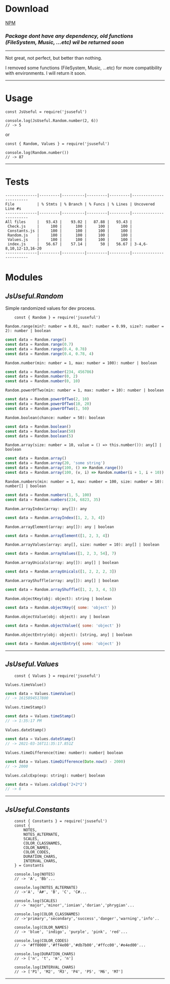 # Download

[NPM](https://www.npmjs.com/package/jsuseful)

### _Package dont have any dependency, old functions (FileSystem, Music, ...etc) wil be returned soon_

---

Not great, not perfect, but better than nothing.

I removed some functions (FileSystem, Music, ...etc) for more compatibility with environments. I will return it soon.

---

# Usage

    const JsUseful = require('jsuseful')

    console.log(JsUseful.Random.number(2, 6))
    // -> 5

or

    const { Random, Values } = require('jsuseful')

    console.log(Random.number())
    // -> 87

---

# Tests

```
--------------|---------|----------|---------|---------|------------------------
File          | % Stmts | % Branch | % Funcs | % Lines | Uncovered Line #s
--------------|---------|----------|---------|---------|------------------------
All files     |   93.43 |    93.02 |   87.88 |   93.43 |
 Check.js     |     100 |      100 |     100 |     100 |
 Constants.js |     100 |      100 |     100 |     100 |
 Random.js    |     100 |      100 |     100 |     100 |
 Values.js    |     100 |      100 |     100 |     100 |
 index.js     |   56.67 |    57.14 |      50 |   56.67 | 3-4,6-8,10,12-13,16-20
--------------|---------|----------|---------|---------|------------------------

```

# Modules

## _JsUseful.Random_

Simple randomized values for dev process.

        const { Random } = require('jsuseful')

`Random.range(min?: number = 0.01, max?: number = 0.99, size?: number = 2): number | boolean`

```javascript
const data = Random.range()
const data = Random.range(0.7)
const data = Random.range(0.4, 0.78)
const data = Random.range(0.4, 0.78, 4)
```

`Random.number(min: number = 1, max: number = 100): number | boolean`

```javascript
const data = Random.number(234, 456786)
const data = Random.number(0, 2)
const data = Random.number(0, 10)
```

`Random.powerOfTwo(min: number = 1, max: number = 10): number | boolean`

```javascript
const data = Random.powerOfTwo(2, 10)
const data = Random.powerOfTwo(10, 20)
const data = Random.powerOfTwo(1, 50)
```

`Random.boolean(chance: number = 50): boolean`

```javascript
const data = Random.boolean()
const data = Random.boolean(50)
const data = Random.boolean(5)
```

`Random.array(size: number = 10, value = () => this.number()): any[] | boolean`

```javascript
const data = Random.array()
const data = Random.array(20, 'some string')
const data = Random.array(100, () => Random.range())
const data = Random.array(100, (v, i) => Random.number(i + 1, i + 10))
```

`Random.numbers(min: number = 1, max: number = 100, size: number = 10): number[] | boolean`

```javascript
const data = Random.numbers(1, 5, 100)
const data = Random.numbers(234, 6823, 35)
```

`Random.arrayIndex(array: any[]): any`

```javascript
const data = Random.arrayIndex([1, 2, 3, 4])
```

`Random.arrayElement(array: any[]): any | boolean`

```javascript
const data = Random.arrayElement([1, 2, 3, 4])
```

`Random.arrayValues(array: any[], size: number = 10): any[] | boolean`

```javascript
const data = Random.arrayValues([1, 2, 3, 54], 7)
```

`Random.arrayUnicals(array: any[]): any[] | boolean`

```javascript
const data = Random.arrayUnicals([1, 2, 2, 2, 3])
```

`Random.arrayShuffle(array: any[]): any[] | boolean`

```javascript
const data = Random.arrayShuffle([1, 2, 3, 4, 5])
```

`Random.objectKey(obj: object): string | boolean`

```javascript
const data = Random.objectKey({ some: 'object' })
```

`Random.objectValue(obj: object): any | boolean`

```javascript
const data = Random.objectValue({ some: 'object' })
```

`Random.objectEntry(obj: object): [string, any] | boolean`

```javascript
const data = Random.objectEntry({ some: 'object' })
```

---

## _JsUseful.Values_

        const { Values } = require('jsuseful')

`Values.timeValue()`

```javascript
const data = Values.timeValue()
// -> 1615894517800
```

`Values.timeStamp()`

```javascript
const data = Values.timeStamp()
// -> 1:35:17 PM
```

`Values.dateStamp()`

```javascript
const data = Values.dateStamp()
// -> 2021-03-16T11:35:17.851Z
```

`Values.timeDifference(time: number): number| boolean`

```javascript
const data = Values.timeDifference(Date.now() - 2000)
// -> 2000
```

`Values.calcExp(exp: string): number| boolean`

```javascript
const data = Values.calcExp('2+2*2')
// -> 6
```

---

## _JsUseful.Constants_

        const { Constants } = require('jsuseful')
        const {
            NOTES,
            NOTES_ALTERNATE,
            SCALES,
            COLOR_CLASSNAMES,
            COLOR_NAMES,
            COLOR_CODES,
            DURATION_CHARS,
            INTERVAL_CHARS,
        } = Constants

        console.log(NOTES)
        // -> 'A', 'Bb'...

        console.log(NOTES_ALTERNATE)
        // ->'A', 'A#', 'B', 'C', 'C#...

        console.log(SCALES)
        // -> 'major','minor','ionian','dorian','phrygian'...

        console.log(COLOR_CLASSNAMES)
        // ->'primary','secondary','success','danger','warning','info'..

        console.log(COLOR_NAMES)
        // -> 'blue', 'indigo', 'purple', 'pink', 'red'...

        console.log(COLOR_CODES)
        // -> '#ff0000','#ff4e00','#db7b00','#ffcc00','#e4ed00'...

        console.log(DURATION_CHARS)
        // -> ['n', 't', 'm', 'n']

        console.log(INTERVAL_CHARS)
        // -> ['P1', 'M2', 'M3', 'P4', 'P5', 'M6', 'M7']

---

